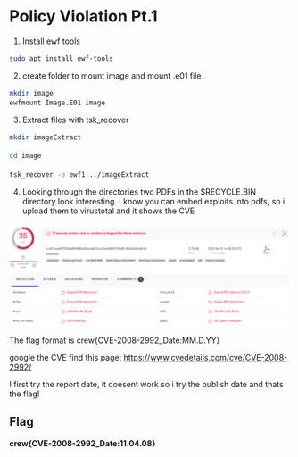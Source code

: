 # Policy Violation Pt.1 #

1. Install ewf tools
```bash
sudo apt install ewf-tools
```

2. create folder to mount image and mount .e01 file
``````bash
mkdir image
ewfmount Image.E01 image 
``````

3. Extract files with tsk_recover
``````bash
mkdir imageExtract

cd image

tsk_recover -e ewf1 ../imageExtract
``````

4. Looking through the directories two PDFs in the $RECYCLE.BIN directory look interesting. I know you can embed exploits into pdfs, so i upload them to virustotal and it shows the CVE 

![alt text](Virustotal.png.png)

The flag format is crew{CVE-2008-2992_Date:MM.D.YY}

 google the CVE find this page: 
https://www.cvedetails.com/cve/CVE-2008-2992/

I first try the report date, it doesent work so i try the publish date and thats the flag!

## Flag ##
**crew{CVE-2008-2992_Date:11.04.08}**


